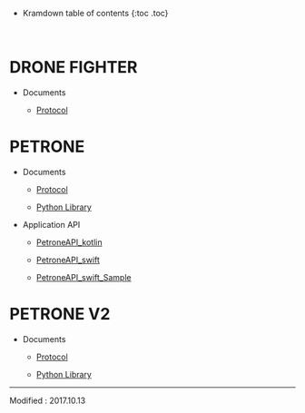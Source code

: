 
* Kramdown table of contents
{:toc .toc}

<br>

# DRONE FIGHTER

- Documents

    - [Protocol](/documents/kr/products/dronefighter2017/protocol/)



# PETRONE

- Documents

    - [Protocol](/documents/kr/products/petrone/protocol/)
    
    - [Python Library](/documents/kr/products/petrone/library/python/petrone/)


- Application API

    - [PetroneAPI_kotlin](https://github.com/petrone/PetroneAPI_kotlin)

    - [PetroneAPI_swift](https://github.com/petrone/PetroneAPI_swift)

    - [PetroneAPI_swift_Sample](https://github.com/petrone/PetroneAPI_swift_Sample)



# PETRONE V2

- Documents

    - [Protocol](/documents/kr/products/petrone_v2/protocol/)

    - [Python Library](/documents/kr/products/petrone_v2/library/python/petrone_v2/)


---

Modified : 2017.10.13